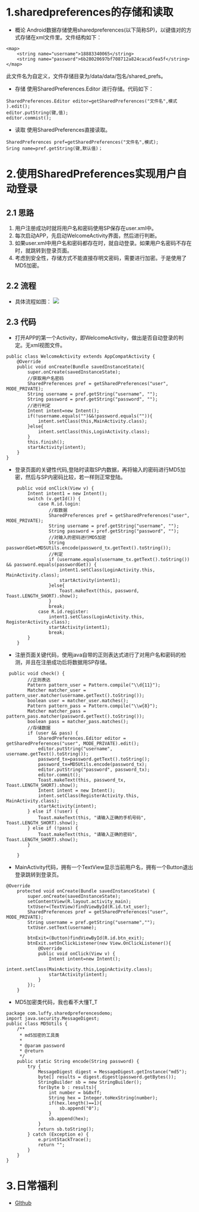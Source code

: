 # 1.sharedpreferences的存储和读取
* 概论
Android数据存储使用sharedpreferences(以下简称SP)，以键值对的方式存储在xml文件里。文件结构如下：
```
<map>
    <string name="username">18883340065</string>
    <string name="password">6b28020697bf708712a824caca5fea5f</string>
</map>
```
此文件名为自定义，文件存储目录为/data/data/包名/shared_prefs。

* 存储
使用SharedPreferences.Editor 进行存储。代码如下：
```
SharedPreferences.Editor editor=getSharedPreferences("文件名",模式 ).edit();
editor.putString(键,值);
editor.commist();
```
* 读取
使用SharedPreferences直接读取。
```
SharedPreferences pref=getSharedPreferences("文件名",模式);
Sring name=pref.getString(键,默认值)；
```

# 2.使用SharedPreferences实现用户自动登录
## 2.1 思路
1. 用户注册成功时就将用户名和密码使用SP保存在user.xml中。
2. 每次启动APP，先启动WelcomeActivity界面，然后进行判断。
3. 如果user.xml中用户名和密码都存在时，就自动登录。如果用户名密码不存在时，就跳转到登录页面。
4. 考虑到安全性，存储方式不能直接存明文密码，需要进行加密。于是使用了MD5加密。

## 2.2 流程
* 具体流程如图：
![](http://upload-images.jianshu.io/upload_images/1441907-8ccdb7bb9519e190.png?imageMogr2/auto-orient/strip%7CimageView2/2/w/1240)

## 2.3 代码
* 打开APP的第一个Activity，即WelcomeActivity，做出是否自动登录的判定。无xml视图文件。
```
public class WelcomeActivity extends AppCompatActivity {
    @Override
    public void onCreate(Bundle savedInstanceState){
        super.onCreate(savedInstanceState);
        //获取用户名密码
        SharedPreferences pref = getSharedPreferences("user", MODE_PRIVATE);
        String username = pref.getString("username", "");
        String password = pref.getString("password", "");
        //进行判定
        Intent intent=new Intent();
        if(!username.equals("")&&!password.equals("")){
            intent.setClass(this,MainActivity.class);
        }else{
            intent.setClass(this,LoginActivity.class);
        }
        this.finish();
        startActivity(intent);
    }
}
```
* 登录页面的关键性代码,登陆时读取SP内数据，再将输入的密码进行MD5加密，然后与SP内密码比较，若一样则正常登陆。
``` @Override
    public void onClick(View v) {
        Intent intent1 = new Intent();
        switch (v.getId()) {
            case R.id.login:
                //取数据
                SharedPreferences pref = getSharedPreferences("user", MODE_PRIVATE);
                String username = pref.getString("username", "");
                String password = pref.getString("password", "");
                //对输入的密码进行MD5加密
                String passwordGet=MD5Utils.encode(password_tx.getText().toString());
                //判定
                if (username.equals(username_tx.getText().toString()) && password.equals(passwordGet)) {
                    intent1.setClass(LoginActivity.this, MainActivity.class);
                    startActivity(intent1);
                }else{
                    Toast.makeText(this, password, Toast.LENGTH_SHORT).show();
                }
                break;
            case R.id.register:
                intent1.setClass(LoginActivity.this, RegisterActivity.class);
                startActivity(intent1);
                break;
        }
    }
```

* 注册页面关键代码，使用java自带的正则表达式进行了对用户名和密码的检测，并且在注册成功后将数据用SP存储。
```
 public void check() {
        //正则表达
        Pattern pattern_user = Pattern.compile("\\d{11}");
        Matcher matcher_user = pattern_user.matcher(username.getText().toString());
        boolean user = matcher_user.matches();
        Pattern pattern_pass = Pattern.compile("\\w{8}");
        Matcher matcher_pass = pattern_pass.matcher(password.getText().toString());
        boolean pass = matcher_pass.matches();
        //存储数据
        if (user && pass) {
            SharedPreferences.Editor editor = getSharedPreferences("user", MODE_PRIVATE).edit();
            editor.putString("username", username.getText().toString());
            password_tx=password.getText().toString();
            password_tx=MD5Utils.encode(password_tx);
            editor.putString("password", password_tx);
            editor.commit();
            Toast.makeText(this, password_tx, Toast.LENGTH_SHORT).show();
            Intent intent = new Intent();
            intent.setClass(RegisterActivity.this, MainActivity.class);
            startActivity(intent);
        } else if (!user) {
            Toast.makeText(this, "请输入正确的手机号码", Toast.LENGTH_SHORT).show();
        } else if (!pass) {
            Toast.makeText(this, "请输入正确的密码", Toast.LENGTH_SHORT).show();
        }

    }
```
*   MainActivity代码，拥有一个TextView显示当前用户名，拥有一个Button退出登录跳转到登录页。
```
@Override
    protected void onCreate(Bundle savedInstanceState) {
        super.onCreate(savedInstanceState);
        setContentView(R.layout.activity_main);
        txtUser=(TextView)findViewById(R.id.txt_user);
        SharedPreferences pref = getSharedPreferences("user", MODE_PRIVATE);
        String username = pref.getString("username","");
        txtUser.setText(username);

        btnExit=(Button)findViewById(R.id.btn_exit);
        btnExit.setOnClickListener(new View.OnClickListener(){
            @Override
            public void onClick(View v) {
                Intent intent=new Intent();
                intent.setClass(MainActivity.this,LoginActivity.class);
                startActivity(intent);
            }
        });
    }
```

* MD5加密类代码，我也看不大懂T_T
```
package com.luffy.sharedpreferencesdemo;
import java.security.MessageDigest;
public class MD5Utils {
    /**
     * md5加密的工具类
     *
     * @param password
     * @return
     */
    public static String encode(String password) {
        try {
            MessageDigest digest = MessageDigest.getInstance("md5");
            byte[] results = digest.digest(password.getBytes());
            StringBuilder sb = new StringBuilder();
            for(byte b : results){
                int number = b&0xff;
                String hex = Integer.toHexString(number);
                if(hex.length()==1){
                    sb.append("0");
                }
                sb.append(hex);
            }
            return sb.toString();
        } catch (Exception e) {
            e.printStackTrace();
            return "";
        }
    }
}
```
# 3.日常福利
* [GIthub](https://github.com/breakingsword/Android-Primary-Road)